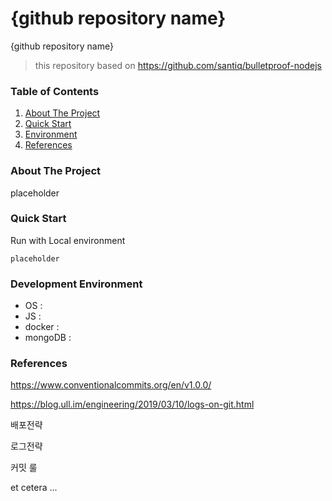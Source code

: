 # {github repository name}
{github repository name}

> this repository based on https://github.com/santiq/bulletproof-nodejs

### Table of Contents

1. [About The Project](#about-the-project)
2. [Quick Start](#quick-Start)
3. [Environment](#development-environment)
5. [References](#references)


### About The Project

placeholder



### Quick Start

Run with Local environment
```
placeholder
```



### Development Environment

- OS : 
- JS : 
- docker :
- mongoDB :

### References

https://www.conventionalcommits.org/en/v1.0.0/

https://blog.ull.im/engineering/2019/03/10/logs-on-git.html

배포전략

로그전략

커밋 룰

et cetera ...